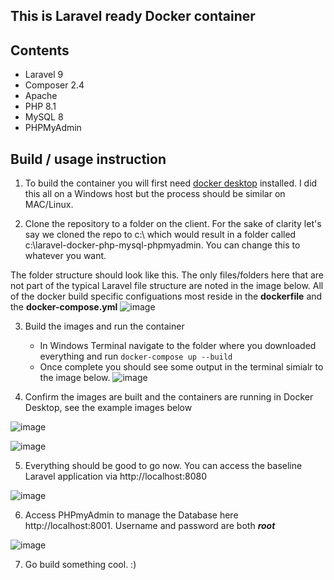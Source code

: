 ## This is Laravel ready Docker container

## Contents
- Laravel 9
- Composer 2.4
- Apache
- PHP 8.1
- MySQL 8
- PHPMyAdmin

## Build / usage instruction

1. To build the container you will first need [docker desktop](https://www.docker.com/products/docker-desktop/) installed. I did this all on a Windows host but the process should be similar on MAC/Linux.

2. Clone the repository to a folder on the client. For the sake of clarity let's say we cloned the repo to c:\ which would result in a folder called c:\laravel-docker-php-mysql-phpmyadmin. You can change this to whatever you want.

The folder structure should look like this. The only files/folders here that are not part of the typical Laravel file structure are noted in the image below. All of the docker build specific configuations most reside in the **dockerfile** and the **docker-compose.yml**
![image](https://user-images.githubusercontent.com/95773446/210823628-4f7565c3-53a7-4b1c-a467-e997f46eeb88.png)

3. Build the images and run the container
    - In Windows Terminal navigate to the folder where you downloaded everything and run ```docker-compose up --build```
    - Once complete you should see some output in the terminal simialr to the image below.
 ![image](https://user-images.githubusercontent.com/95773446/210824990-a6839371-fbad-44d5-8170-4e499cdcd1d2.png)

4. Confirm the images are built and the containers are running in Docker Desktop, see the example images below

![image](https://user-images.githubusercontent.com/95773446/210825334-222bc213-389d-4ae9-9781-083b0fb081b8.png)

![image](https://user-images.githubusercontent.com/95773446/210825457-d523a2dc-4c05-4e91-98bf-66c15ca377c5.png)

5. Everything should be good to go now. You can access the baseline Laravel application via http://localhost:8080

![image](https://user-images.githubusercontent.com/95773446/210825993-b3c58b9a-181c-4411-8f17-307738959e5b.png)

6. Access PHPmyAdmin to manage the Database here http://localhost:8001. Username and password are both ***root***

![image](https://user-images.githubusercontent.com/95773446/210826386-c64c5017-5e02-434b-bfee-1918e5c0a2cf.png)

7. Go build something cool. :)




